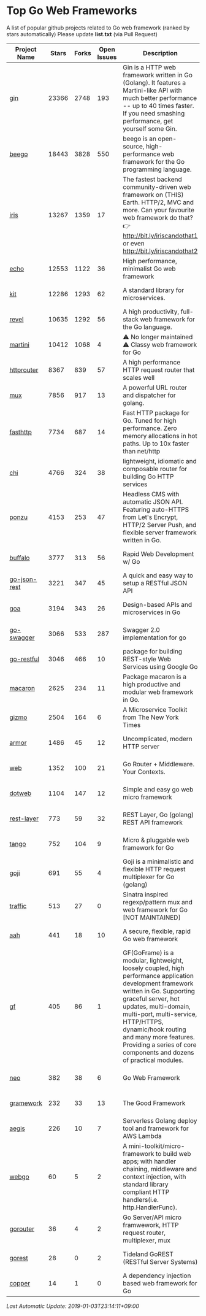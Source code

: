 # Top Go Web Frameworks
A list of popular github projects related to Go web framework (ranked by stars automatically)
Please update **list.txt** (via Pull Request)

| Project Name | Stars | Forks | Open Issues | Description | Last Commit |
| ------------ | ----- | ----- | ----------- | ----------- | ----------- |
| [gin](https://github.com/gin-gonic/gin) | 23366 | 2748 | 193 | Gin is a HTTP web framework written in Go (Golang). It features a Martini-like API with much better performance -- up to 40 times faster. If you need smashing performance, get yourself some Gin. | 2018-12-31 01:02:53 |
| [beego](https://github.com/astaxie/beego) | 18443 | 3828 | 550 | beego is an open-source, high-performance web framework for the Go programming language. | 2018-12-28 14:35:11 |
| [iris](https://github.com/kataras/iris) | 13267 | 1359 | 17 | The fastest backend community-driven web framework on (THIS) Earth. HTTP/2, MVC and more. Can your favourite web framework do that? 👉 http://bit.ly/iriscandothat1 or even http://bit.ly/iriscandothat2 | 2019-01-03 10:57:49 |
| [echo](https://github.com/labstack/echo) | 12553 | 1122 | 36 | High performance, minimalist Go web framework | 2018-12-05 16:13:48 |
| [kit](https://github.com/go-kit/kit) | 12286 | 1293 | 62 | A standard library for microservices. | 2019-01-02 11:04:07 |
| [revel](https://github.com/revel/revel) | 10635 | 1292 | 56 | A high productivity, full-stack web framework for the Go language. | 2018-10-30 13:23:52 |
| [martini](https://github.com/go-martini/martini) | 10412 | 1068 | 4 | ⚠️ No longer maintained ⚠️  Classy web framework for Go | 2017-01-21 21:58:54 |
| [httprouter](https://github.com/julienschmidt/httprouter) | 8367 | 839 | 57 | A high performance HTTP request router that scales well | 2018-10-21 22:38:31 |
| [mux](https://github.com/gorilla/mux) | 7856 | 917 | 13 | A powerful URL router and dispatcher for golang. | 2018-12-28 00:42:16 |
| [fasthttp](https://github.com/valyala/fasthttp) | 7734 | 687 | 14 | Fast HTTP package for Go. Tuned for high performance. Zero memory allocations in hot paths. Up to 10x faster than net/http | 2018-12-30 18:56:58 |
| [chi](https://github.com/go-chi/chi) | 4766 | 324 | 38 | lightweight, idiomatic and composable router for building Go HTTP services | 2018-12-21 13:56:01 |
| [ponzu](https://github.com/ponzu-cms/ponzu) | 4153 | 253 | 47 | Headless CMS with automatic JSON API. Featuring auto-HTTPS from Let's Encrypt, HTTP/2 Server Push, and flexible server framework written in Go. | 2019-01-01 23:07:04 |
| [buffalo](https://github.com/gobuffalo/buffalo) | 3777 | 313 | 56 | Rapid Web Development w/ Go | 2018-12-13 21:20:16 |
| [go-json-rest](https://github.com/ant0ine/go-json-rest) | 3221 | 347 | 45 | A quick and easy way to setup a RESTful JSON API | 2017-09-13 04:12:08 |
| [goa](https://github.com/goadesign/goa) | 3194 | 343 | 26 | Design-based APIs and microservices in Go | 2018-12-21 20:10:17 |
| [go-swagger](https://github.com/go-swagger/go-swagger) | 3066 | 533 | 287 | Swagger 2.0 implementation for go | 2018-12-28 08:34:57 |
| [go-restful](https://github.com/emicklei/go-restful) | 3046 | 466 | 10 | package for building REST-style Web Services using Google Go | 2018-12-06 21:25:52 |
| [macaron](https://github.com/go-macaron/macaron) | 2625 | 234 | 11 | Package macaron is a high productive and modular web framework in Go. | 2018-12-17 00:30:54 |
| [gizmo](https://github.com/NYTimes/gizmo) | 2504 | 164 | 6 | A Microservice Toolkit from The New York Times | 2019-01-02 19:42:45 |
| [armor](https://github.com/labstack/armor) | 1486 | 45 | 12 | Uncomplicated, modern HTTP server | 2018-11-23 06:42:51 |
| [web](https://github.com/gocraft/web) | 1352 | 100 | 21 | Go Router + Middleware. Your Contexts. | 2017-09-25 13:59:45 |
| [dotweb](https://github.com/devfeel/dotweb) | 1104 | 147 | 12 | Simple and easy go web micro framework | 2019-01-03 01:48:25 |
| [rest-layer](https://github.com/rs/rest-layer) | 773 | 59 | 32 | REST Layer, Go (golang) REST API framework | 2019-01-02 23:46:44 |
| [tango](https://github.com/lunny/tango) | 752 | 104 | 9 | Micro & pluggable web framework for Go | 2018-09-15 08:48:09 |
| [goji](https://github.com/goji/goji) | 691 | 55 | 4 | Goji is a minimalistic and flexible HTTP request multiplexer for Go (golang) | 2018-12-15 22:18:08 |
| [traffic](https://github.com/gravityblast/traffic) | 513 | 27 | 0 | Sinatra inspired regexp/pattern mux and web framework for Go [NOT MAINTAINED] | 2015-11-26 21:31:07 |
| [aah](https://github.com/go-aah/aah) | 441 | 18 | 10 | A secure, flexible, rapid Go web framework | 2018-12-28 09:22:04 |
| [gf](https://github.com/johng-cn/gf) | 405 | 86 | 1 | GF(GoFrame) is a modular, lightweight, loosely coupled, high performance application development framework written in Go. Supporting graceful server, hot updates, multi-domain, multi-port, multi-service, HTTP/HTTPS, dynamic/hook routing and many more features. Providing a series of core components and dozens of practical modules. | 2019-01-02 13:43:17 |
| [neo](https://github.com/ivpusic/neo) | 382 | 38 | 6 | Go Web Framework | 2017-08-14 23:54:31 |
| [gramework](https://github.com/gramework/gramework) | 232 | 33 | 13 | The Good Framework | 2019-01-03 10:02:03 |
| [aegis](https://github.com/tmaiaroto/aegis) | 226 | 10 | 7 | Serverless Golang deploy tool and framework for AWS Lambda | 2018-07-08 06:00:55 |
| [webgo](https://github.com/bnkamalesh/webgo) | 60 | 5 | 2 | A mini-toolkit/micro-framework to build web apps; with handler chaining, middleware and context injection, with standard library compliant HTTP handlers(i.e. http.HandlerFunc). | 2018-10-11 18:32:10 |
| [gorouter](https://github.com/vardius/gorouter) | 36 | 4 | 2 | Go Server/API micro framwework, HTTP request router, multiplexer, mux | 2018-06-26 00:19:48 |
| [gorest](https://github.com/tideland/gorest) | 28 | 0 | 2 | Tideland GoREST (RESTful Server Systems) | 2017-11-10 13:00:37 |
| [copper](https://github.com/tusharsoni/copper) | 14 | 1 | 0 | A dependency injection based web framework for Go | 2018-12-25 00:46:29 |

*Last Automatic Update: 2019-01-03T23:14:11+09:00*